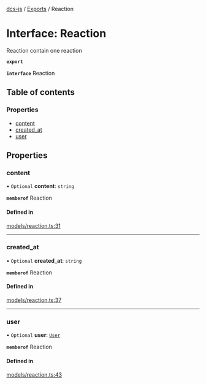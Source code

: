 [dcs-js](../README.md) / [Exports](../modules.md) / Reaction

# Interface: Reaction

Reaction contain one reaction

**`export`**

**`interface`** Reaction

## Table of contents

### Properties

- [content](Reaction.md#content)
- [created\_at](Reaction.md#created_at)
- [user](Reaction.md#user)

## Properties

### <a id="content" name="content"></a> content

• `Optional` **content**: `string`

**`memberof`** Reaction

#### Defined in

[models/reaction.ts:31](https://github.com/unfoldingWord/dcs-js/blob/b29eb7a/models/reaction.ts#L31)

___

### <a id="created_at" name="created_at"></a> created\_at

• `Optional` **created\_at**: `string`

**`memberof`** Reaction

#### Defined in

[models/reaction.ts:37](https://github.com/unfoldingWord/dcs-js/blob/b29eb7a/models/reaction.ts#L37)

___

### <a id="user" name="user"></a> user

• `Optional` **user**: [`User`](User.md)

**`memberof`** Reaction

#### Defined in

[models/reaction.ts:43](https://github.com/unfoldingWord/dcs-js/blob/b29eb7a/models/reaction.ts#L43)
